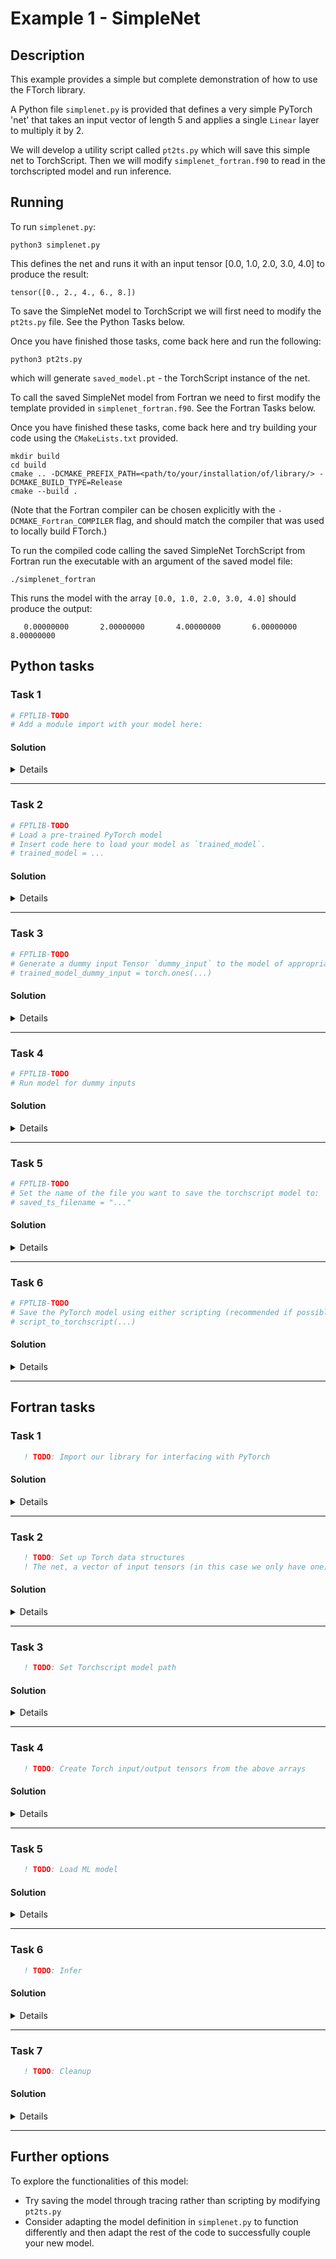 # Example 1 - SimpleNet

## Description

This example provides a simple but complete demonstration of how to use the
FTorch library.

A Python file `simplenet.py` is provided that defines a very simple PyTorch
'net' that takes an input vector of length 5 and applies a single `Linear` layer
to multiply it by 2.

We will develop a utility script called `pt2ts.py` which will save this simple
net to TorchScript. Then we will modify `simplenet_fortran.f90` to read in the
torchscripted model and run inference.

## Running

To run `simplenet.py`:
```
python3 simplenet.py
```
This defines the net and runs it with an input tensor [0.0, 1.0, 2.0, 3.0, 4.0] to produce the result:
```
tensor([0., 2., 4., 6., 8.])
```

To save the SimpleNet model to TorchScript we will first need to modify the
`pt2ts.py` file. See the Python Tasks below.

Once you have finished those tasks, come back here and run the following:
```
python3 pt2ts.py
```
which will generate `saved_model.pt` - the TorchScript instance of the net.

To call the saved SimpleNet model from Fortran we need to first modify the
template provided in `simplenet_fortran.f90`. See the Fortran Tasks below.


Once you have finished these tasks, come back here and try building your code
using the `CMakeLists.txt` provided.
```
mkdir build
cd build
cmake .. -DCMAKE_PREFIX_PATH=<path/to/your/installation/of/library/> -DCMAKE_BUILD_TYPE=Release
cmake --build .
```

(Note that the Fortran compiler can be chosen explicitly with the `-DCMAKE_Fortran_COMPILER` flag,
and should match the compiler that was used to locally build FTorch.)

To run the compiled code calling the saved SimpleNet TorchScript from Fortran run the
executable with an argument of the saved model file:
```
./simplenet_fortran
```

This runs the model with the array `[0.0, 1.0, 2.0, 3.0, 4.0]` should produce the output:
```
   0.00000000       2.00000000       4.00000000       6.00000000       8.00000000
```

## Python tasks

### Task 1

```python
# FPTLIB-TODO
# Add a module import with your model here:
```

#### Solution

<details>

```python
import simplenet
```

</details>

---

### Task 2

```python
# FPTLIB-TODO
# Load a pre-trained PyTorch model
# Insert code here to load your model as `trained_model`.
# trained_model = ...
```

#### Solution

<details>

```python
trained_model = simplenet.SimpleNet()
```

</details>

---

### Task 3

```python
# FPTLIB-TODO
# Generate a dummy input Tensor `dummy_input` to the model of appropriate size.
# trained_model_dummy_input = torch.ones(...)
```

#### Solution

<details>

```python
trained_model_dummy_input = torch.ones(5)
```

</details>

---

### Task 4

```python
# FPTLIB-TODO
# Run model for dummy inputs
```

#### Solution

<details>

```python
trained_model_dummy_outputs = trained_model(
    trained_model_dummy_input,
)
```

</details>

---

### Task 5

```python
# FPTLIB-TODO
# Set the name of the file you want to save the torchscript model to:
# saved_ts_filename = "..."
```

#### Solution

<details>

```python
saved_ts_filename = "saved_model.pt"
```

</details>

---

### Task 6

```python
# FPTLIB-TODO
# Save the PyTorch model using either scripting (recommended if possible) or tracing
# script_to_torchscript(...)
```

#### Solution

<details>

```python
script_to_torchscript(trained_model, filename=saved_ts_filename)
```

</details>

---


## Fortran tasks

### Task 1

```fortran
   ! TODO: Import our library for interfacing with PyTorch
```

#### Solution

<details>

```fortran
   ! Import our library for interfacing with PyTorch
   use :: ftorch, only : &
        torch_kCPU, &
        torch_tensor_from_array, &
        torch_model_load, &
        torch_model_forward, &
        torch_delete, &
        torch_tensor, &
        torch_model
```

</details>

---

### Task 2

```fortran
   ! TODO: Set up Torch data structures
   ! The net, a vector of input tensors (in this case we only have one), and the output tensor
```

#### Solution

<details>

```fortran
   ! Set up Torch data structures
   ! The net, a vector of input tensors, and a vector of output tensors
   type(torch_tensor), dimension(1) :: input_tensors
   type(torch_tensor), dimension(1) :: output_tensors
   type(torch_model) :: torch_net
```

</details>

---

### Task 3

```fortran
   ! TODO: Set Torchscript model path
```

#### Solution

<details>

```fortran
   ! Set Torchscript model path
   character(len=128) :: model_torchscript_file = 'saved_model.pt'
```

</details>

---

### Task 4

```fortran
   ! TODO: Create Torch input/output tensors from the above arrays
```

#### Solution

<details>

```fortran
   ! Create Torch input/output tensors from the above arrays
   call torch_tensor_from_array(input_tensors(1), in_data, torch_kCPU)
   call torch_tensor_from_array(output_tensors(1), out_data, torch_kCPU)
```

</details>

---

### Task 5

```fortran
   ! TODO: Load ML model
```

#### Solution

<details>

```fortran
   ! Load ML model
   call torch_model_load(torch_net, model_torchscript_file, torch_kCPU)
```

</details>

---

### Task 6

```fortran
   ! TODO: Infer
```

#### Solution

<details>

```fortran
   ! Infer
   call torch_model_forward(torch_net, input_tensors, output_tensors)
```

</details>

---

### Task 7

```fortran
   ! TODO: Cleanup
```

#### Solution

<details>

```fortran
   ! Cleanup
   call torch_delete(input_tensors)
   call torch_delete(output_tensors)
   call torch_delete(torch_net)
```

</details>

---

## Further options

To explore the functionalities of this model:

- Try saving the model through tracing rather than scripting by modifying `pt2ts.py`
- Consider adapting the model definition in `simplenet.py` to function differently and
  then adapt the rest of the code to successfully couple your new model.

